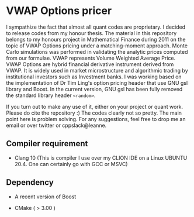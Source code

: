 # VWAP Options pricer

I sympathize the fact that almost all quant codes are proprietary. I decided to release codes from my honour thesis. 
The material in this repository belongs to my honours project in Mathematical Finance during 2011 
on the topic of VWAP Options pricing under a matching-moment approach. Monte Carlo simulations was performed in validating
the analytic prices computed from our formulae. VWAP represents Volume Weighted Average Price. VWAP Options are hybrid  financial derivative instrument derived from VWAP. It is widely
used in market microstructure and algorithmic trading by institutional investors such as Investment banks.
I was working based on the implementation of Dr Tim Ling's option pricing header that use GNU gsl library and Boost.
In the current version, GNU gsl has been fully removed the standard library header `<random>`.

If you turn out to make any use of it, either on your project or quant work. Please do cite the repository :)
The codes clearly not so pretty. The main point here is problem solving. For any suggestions, feel free to drop me an 
email or over twitter or  cppslack@leanne.

## Compiler requirement

* Clang 10 (This is compiler I use over my CLION IDE on a Linux UBUNTU 20.4. One can certainly go with GCC or MSVC)

## Dependency

* A recent version of Boost

* CMake ( > 3.00 )



